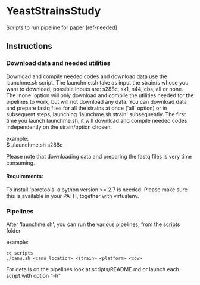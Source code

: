 # YeastStrainsStudy
Scripts to run pipeline for paper [ref-needed]

## Instructions #####


### Download data and needed utilities #####
Download and compile needed codes and download data use the launchme.sh script.
The launchme.sh take as input the strain/s whose you want to download; possible
inputs are: s288c, sk1, n44, cbs, all or none. The  'none' option will only download
and compile the utilities needed for the pipelines to work, but will not download
any data. You can download data and prepare fastq files for all the strains at once ('all' option) 
or in subsequent steps, launching 'launchme.sh strain'  subsequently. 
The first time you launch launchme.sh, it will download and compile needed codes independently 
on the strain/option chosen.

example:     
		$  ./launchme.sh s288c

Please note that downloading data and preparing the fastq files is very time consuming. 

#### Requirements:
To install 'poretools' a python version >= 2.7 is needed. Please 
make sure this is available in your PATH, together with virtualenv.



### Pipelines
After 'launchme.sh', you can run the  various pipelines, from the  scripts folder

example:	

	cd scripts	
	./canu.sh <canu_location> <strain> <platform> <cov>

For details on the pipelines look at scripts/README.md or launch each script with option "-h"

